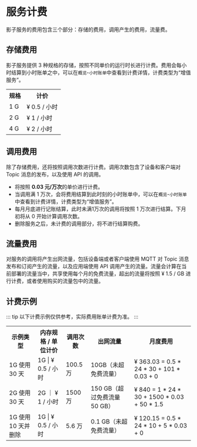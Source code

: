 # 服务计费

影子服务的费用包含三个部分：存储的费用，调用产生的费用，流量费。

## 存储费用
影子服务提供 3 种规格的存储，按照不同单价的运行时长进行计费。费用会每小时结算到小时账单之中，可以在`概览`-`小时账单`中查看到计费详情，计费类型为“增值服务”。

<table>
   <tr>
      <th>规格</th>
      <th>计价</th>
   </tr>
   <tr>
      <td>1 G</td>
      <td>¥ 0.5 / 小时</td>
   </tr>
   <tr>
      <td>2 G</td>
      <td>¥ 1 / 小时 </td>
   </tr>
   <tr>
      <td>4 G</td>
      <td>¥ 2 / 小时</td>
   </tr>
</table>


## 调用费用

除了存储费用，还将按照调用次数进行计费。调用次数包含了设备和客户端对 Topic 消息的发布，以及使用 API 的调用。

- 将按照 **0.03 元/万次**的单价进行计费。
- 当调用满 1 万次，会将费用结算到此时刻的小时账单中，可以在`概览`-`小时账单`中查看到计费详情，计费类型为“增值服务”。
- 每月月底进行记账结算，此时未满1万次的调用将按照 1 万次进行结算。下月初将从 0 开始计算调用次数。
- 删除服务之后，未计费的调用部分，将不进行结算购费。


## 流量费用

对服务的调用将产生出网流量，包括设备端或者客户端使用 MQTT 对 Topic 消息发布和订阅产生的流量，以及应用端使用 API 调用产生的流量。流量会计算在当前部署的流量当中，共享使用每个月的免费流量，超出的流量将按照 ¥ 1.5 / GB 进行计费，或者使用购买的流量包中的流量。


## 计费示例
::: tip
以下计费示例仅供参考，实际费用账单计费为准。
:::
<table>
   <tr>
   	  <th>示例类型</th>
      <th>内存规格 / 单位计价</th>
      <th>调用次数</th>
      <th>出网流量</th>
      <th>月度费用</th>
   </tr>
   <tr>
   	  <td>1G 使用 30 天</td>
      <td>1G | ¥ 0.5 / 小时</td>
      <td>100.5 万</td>
      <td>10GB（未超免费流量）</td>
      <td>¥ 363.03 = 0.5 * 24 * 30 + 101 * 0.03 + 0</td>
   </tr>
   <tr>
   	  <td>2G 使用 30 天</td>
      <td>2G ｜ ¥ 1 / 小时</td>
      <td>1500 万 </td>
      <td>150 GB（超过免费流量 50 GB）
      </td>
      <td>¥ 840 = 1 * 24 * 30 + 1500 * 0.03 + 50 * 1.5</td>
   </tr>
   <tr>
   	  <td>1G 使用 10 天并删除</td>
      <td>1G | ¥ 0.5 / 小时</td>
      <td>5.6 万</td>
      <td>0.1 GB（未超免费流量）</td>
      <td>¥ 120.15 = 0.5 * 24 * 10 + 5 * 0.03 + 0</td>
   </tr>
</table>




